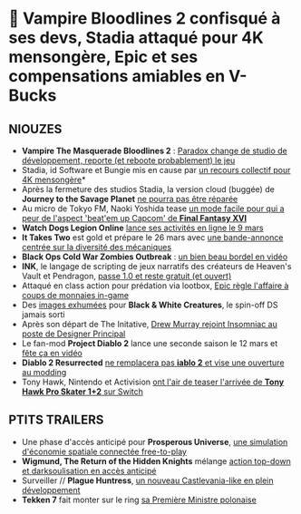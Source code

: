# 🥐 Vampire Bloodlines 2 confisqué à ses devs, Stadia attaqué pour 4K mensongère, Epic et ses compensations amiables en V-Bucks

## NIOUZES

- **Vampire The Masquerade Bloodlines 2** : [Paradox change de studio de développement, reporte (et reboote probablement) le jeu](https://www.bloodlines2.com/en/bloodlines-2-development-update)
- Stadia, id Software et Bungie mis en cause par [un recours collectif pour 4K mensongère](https://www.thegamer.com/google-id-software-bungie-sued-stadia-4k/ )*
- Après la fermeture des studios Stadia, la version cloud (buggée) de **Journey to the Savage Planet** [ne pourra pas être réparée](https://www.kotaku.com.au/2021/02/google-stadia-journey-to-the-savage-planet-bugs/?_ga=2.156810555.1873164071.1614064217-1945097996.1599988334)
- Au micro de Tokyo FM, Naoki Yoshida tease [un mode facile pour qui a peur de l'aspect 'beat'em up Capcom' de **Final Fantasy XVI**](https://www.gamekult.com/actualite/final-fantasy-16-beaucoup-d-action-mais-aussi-un-mode-pour-savourer-l-histoire-3050836323.html)
- **Watch Dogs Legion Online** [lance ses activités en ligne le 9 mars](https://www.gamekult.com/actualite/les-activites-en-ligne-de-watch-dogs-legion-commenceront-le-9-mars-3050836331.html)
- **It Takes Two** est gold et prépare le 26 mars avec [une bande-annonce centrée sur la diversité des mécaniques](https://www.youtube.com/watch?v=GAWHzGNcTEw)
- **Black Ops Cold War Zombies Outbreak** : [un bien beau bordel en vidéo](https://www.youtube.com/watch?v=oHBzHS87w6k)
- **INK**, le langage de scripting de jeux narratifs des créateurs de Heaven's Vault et Pendragon, [passe 1.0 et reste gratuit (et ouvert)](https://www.gamasutra.com/view/news/377762/ink_Inkles_opensource_IF_scripting_language_hits_version_10.php?utm_source=feedburner&utm_medium=feed&utm_campaign=Feed%3A+GamasutraFeatureArticles+%28Gamasutra+Feature+Articles%29)
- Attaqué en class action pour prédation via lootbox, [Epic règle l'affaire à coups de monnaies in-game](https://arstechnica.com/gaming/2021/02/epic-will-pay-off-class-action-loot-box-settlement-with-in-game-currency/)
- Des [images exhumées](https://www.youtube.com/watch?v=MJEnr7KFLkQ) pour **Black & White Creatures**, le spin-off DS jamais sorti
- Après son départ de The Initative, [Drew Murray rejoint Insomniac au poste de Designer Principal](https://www.psu.com/news/the-initiatives-drew-murray-leaves-xbox-first-party-studio-to-rejoin-insomniac-games/)
- Le fan-mod **Project Diablo 2** lance une seconde saison le 12 mars et [fête ça en vidéo](https://www.youtube.com/watch?v=2v789Cs5qeI)
- **Diablo 2 Resurrected** [ne remplacera pas **iablo 2** et vise une ouverture au modding](https://www.rockpapershotgun.com/diablo-2-resurrected-wont-replace-the-original-and-will-support-mods)
- Tony Hawk, Nintendo et Activision [ont l'air de teaser l'arrivée de **Tony Hawk Pro Skater 1+2** sur Switch](https://www.nintendolife.com/news/2021/02/tony_hawk_has_heard_about_crash_4_coming_to_new_platforms_wants_his_own_game_to_follow )

## PTITS TRAILERS

- Une phase d'accès anticipé pour **Prosperous Universe**, [une simulation d'économie spatiale connectée free-to-play](https://www.youtube.com/watch?v=Wpazj_Bhjr0)
- **Wigmund, The Return of the Hidden Knights** mélange [action top-down et darksoulisation en accès anticipé](https://www.youtube.com/watch?v=gLXeFjKZOrM)
- Surveiller // **Plague Huntress**, [un nouveau Castlevania-like en plein développement](https://www.youtube.com/watch?v=ReHa3TzG8-w)
- **Tekken 7** fait monter sur le ring [sa Première Ministre polonaise](https://www.youtube.com/watch?v=RMthPvrvCmQ)
